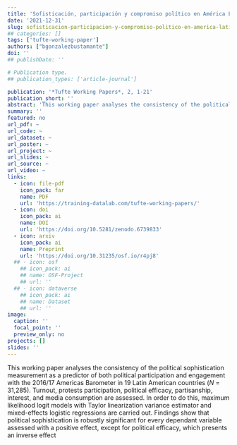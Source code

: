 ```yaml
---
title: 'Sofisticación, participación y compromiso político en América Latina'
date: '2021-12-31'
slug: sofisticacion-participacion-y-compromiso-politico-en-america-latina
## categories: []
tags: ['tufte-working-paper']
authors: ["bgonzalezbustamante"]
doi: ''
## publishDate: ''

# Publication type.
## publication_types: ['article-journal']

publication: '*Tufte Working Papers*, 2, 1-21'
publication_short: ''
abstract: 'This working paper analyses the consistency of the political sophistication measurement as a predictor of both political participation and engagement with the 2016/17 Americas Barometer in 19 Latin American countries (*N* = 31,285). Turnout, protests participation, political efficacy, partisanship, interest, and media consumption are assessed. In order to do this, maximum likelihood logit models with Taylor linearization variance estimator and mixed-effects logistic regressions are carried out. Findings show that political sophistication is robustly significant for every dependant variable assessed with a positive effect, except for political efficacy, which presents an inverse effect.'
summary: ''
featured: no
url_pdf: ~
url_code: ~
url_dataset: ~
url_poster: ~
url_project: ~
url_slides: ~
url_source: ~
url_video: ~
links:
  - icon: file-pdf
    icon_pack: far
    name: PDF
    url: 'https://training-datalab.com/tufte-working-papers/'
  - icon: doi
    icon_pack: ai
    name: DOI
    url: 'https://doi.org/10.5281/zenodo.6739833'
  - icon: arxiv
    icon_pack: ai
    name: Preprint
    url: 'https://doi.org/10.31235/osf.io/r4pj8'
  ## - icon: osf
    ## icon_pack: ai
    ## name: OSF-Project
    ## url: ''
  ## - icon: dataverse
    ## icon_pack: ai
    ## name: Dataset
    ## url: ''
image:
  caption: ''
  focal_point: ''
  preview_only: no
projects: []
slides: ''
---
```


This working paper analyses the consistency of the political sophistication measurement as a predictor of both political participation and engagement with the 2016/17 Americas Barometer in 19 Latin American countries (*N* = 31,285). Turnout, protests participation, political efficacy, partisanship, interest, and media consumption are assessed. In order to do this, maximum likelihood logit models with Taylor linearization variance estimator and mixed-effects logistic regressions are carried out. Findings show that political sophistication is robustly significant for every dependant variable assessed with a positive effect, except for political efficacy, which presents an inverse effect